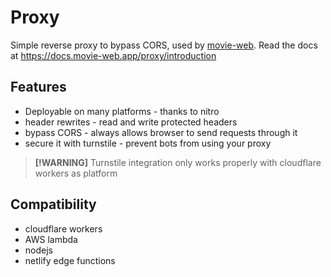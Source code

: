 # Proxy

Simple reverse proxy to bypass CORS, used by [movie-web](https://movie-web.app).
Read the docs at https://docs.movie-web.app/proxy/introduction

## Features

- Deployable on many platforms - thanks to nitro
- header rewrites - read and write protected headers
- bypass CORS - always allows browser to send requests through it
- secure it with turnstile - prevent bots from using your proxy

> **[!WARNING]**
> Turnstile integration only works properly with cloudflare workers as platform

## Compatibility

- cloudflare workers
- AWS lambda
- nodejs
- netlify edge functions
